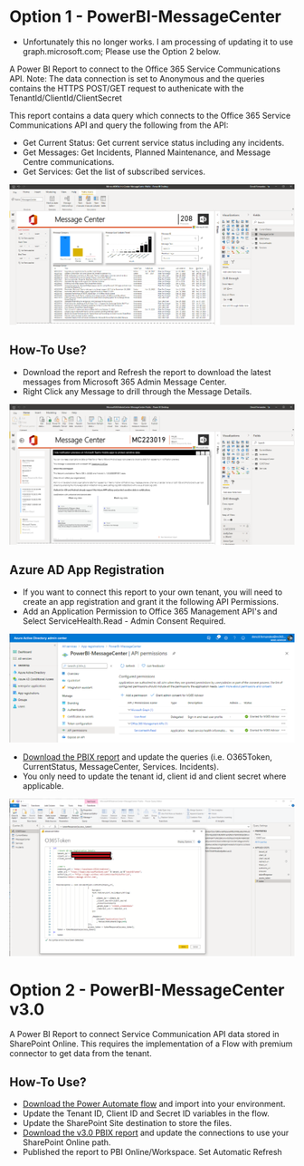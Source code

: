 
# Option 1 - PowerBI-MessageCenter

* Unfortunately this no longer works. I am processing of updating it to use graph.microsoft.com; Please use the Option 2 below.

A Power BI Report to connect to the Office 365 Service Communications API. 
Note: The data connection is set to Anonymous and the queries contains the HTTPS POST/GET request to authenicate with the TenantId/ClientId/ClientSecret 

This report contains a data query which connects to the Office 365 Service Communications API and query the following from the API:

* Get Current Status: Get current service status including any incidents.
* Get Messages: Get Incidents, Planned Maintenance, and Message Centre communications.
* Get Services: Get the list of subscribed services.
<img src="https://github.com/M365-DenzilFernandes/M365-MessageCenter-PowerBI/blob/main/PBI-MessageCenter-1.png"  style="max-width:100%;">

## How-To Use?
* Download the report and Refresh the report to download the latest messages from Microsoft 365 Admin Message Center.
* Right Click any Message to drill through the Message Details.
<img src="https://github.com/M365-DenzilFernandes/M365-MessageCenter-PowerBI/blob/main/PBI-MessageCenter-2.png"  style="max-width:100%;">


## Azure AD App Registration
* If you want to connect this report to your own tenant, you will need to create an app registration and grant it the following API Permissions.
* Add an Application Permission to Office 365 Management API's and Select ServiceHealth.Read - Admin Consent Required.
<img src="https://github.com/M365-DenzilFernandes/M365-MessageCenter-PowerBI/blob/main/PBI-MessageCenter-4.png"  style="max-width:100%;">

* [Download the PBIX report](https://github.com/M365-DenzilFernandes/PowerBI-MessageCenter/raw/main/Microsoft365AdminCenter-MessageCenter-Public.pbix) and update the queries (i.e. O365Token, CurrentStatus, MessageCenter, Services. Incidents).
* You only need to update the tenant id, client id and client secret where applicable.
<img src="https://github.com/M365-DenzilFernandes/M365-MessageCenter-PowerBI/blob/main/PBI-MessageCenter-3.png"  style="max-width:100%;">

# Option 2 - PowerBI-MessageCenter v3.0 
A Power BI Report to connect Service Communication API data stored in SharePoint Online. This requires the implementation of a Flow with premium connector to get data from the tenant.

## How-To Use?
* [Download the Power Automate flow](https://github.com/M365-DenzilFernandes/PowerBI-MessageCenter/raw/main/PBI-ServiceCommunicationstoTextFile%5BExport%5D-v3.0.zip) and import into your environment. 
* Update the Tenant ID, Client ID and Secret ID variables in the flow.
* Update the SharePoint Site destination to store the files.
* [Download the v3.0 PBIX report](https://github.com/M365-DenzilFernandes/PowerBI-MessageCenter/raw/main/Microsoft365AdminCenter-MessageCenter-Public-v3.0.pbix) and update the connections to use your SharePoint Online path. 
* Published the report to PBI Online/Workspace. Set Automatic Refresh

